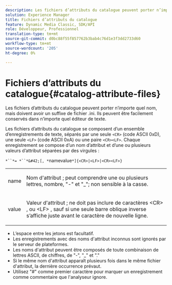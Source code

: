 ```yaml
---
description: Les fichiers d’attributs du catalogue peuvent porter n’importe quel nom, mais doivent avoir un suffixe de fichier .ini. Ils peuvent être facilement conservés dans n’importe quel éditeur de texte.
solution: Experience Manager
title: Fichiers d’attributs du catalogue
feature: Dynamic Media Classic, SDK/API
role: Développeur, Professionnel
translation-type: tm+mt
source-git-commit: d0bc88f55f857762b3bab4c76d1e3f3dd2733d60
workflow-type: tm+mt
source-wordcount: '205'
ht-degree: 0%

---
```



# Fichiers d’attributs du catalogue{#catalog-attribute-files}

Les fichiers d’attributs du catalogue peuvent porter n’importe quel nom, mais doivent avoir un suffixe de fichier .ini. Ils peuvent être facilement conservés dans n’importe quel éditeur de texte.

Les fichiers d’attributs du catalogue se composent d’un ensemble d’enregistrements de texte, séparés par une seule `<CR>` (code ASCII 0xD), une seule `<LF>` (code ASCII 0xA) ou une paire `<CR><LF>`. Chaque enregistrement se compose d’un nom d’attribut et d’une ou plusieurs valeurs d’attribut séparées par des virgules :

`*``*= *``*&#42;[, *`namevalue`*]{<CR>|<LF>|<CR><LF>}`

<table id="simpletable_8454AD549FDA421BA1469CDA44132773"> 
 <tr class="strow"> 
  <td class="stentry"> <p> <span class="codeph"> <span class="varname"> name  </span> </span> </p> </td> 
  <td class="stentry"> <p>Nom d'attribut ; peut comprendre une ou plusieurs lettres, nombre, "-" et "_"; non sensible à la casse. </p> </td> 
 </tr> 
 <tr class="strow"> 
  <td class="stentry"> <p> <span class="codeph"> <span class="varname"> value  </span> </span> </p> </td> 
  <td class="stentry"> <p>Valeur d'attribut ; ne doit pas inclure de caractères <span class="codeph"> &lt;CR&gt; </span>, ou <span class="codeph"> &lt;LF&gt; </span>, sauf si une seule barre oblique inverse s’affiche juste avant le caractère de nouvelle ligne. </p> </td> 
 </tr> 
</table>

* L’espace entre les jetons est facultatif.
* Les enregistrements avec des noms d&#39;attribut inconnus sont ignorés par le serveur de plateformes.
* Les noms d&#39;attribut peuvent être composés de toute combinaison de lettres ASCII, de chiffres, de &quot;-&quot;, &quot;_&quot; et &quot;.&quot;
* Si le même nom d&#39;attribut apparaît plusieurs fois dans le même fichier d&#39;attribut, la dernière occurrence prévaut.
* Utilisez &quot;#&quot; comme premier caractère pour marquer un enregistrement comme commentaire que l&#39;analyseur ignore.

